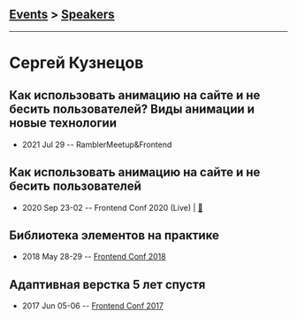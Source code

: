 ## [Events](../README.md) > [Speakers](../speakers.md)
---

# Сергей Кузнецов

## Как использовать анимацию на сайте и не бесить пользователей? Виды анимации и новые технологии
- 2021 Jul 29 -- RamblerMeetup&amp;Frontend    
## Как использовать анимацию на сайте и не бесить пользователей
- 2020 Sep 23-02 -- Frontend Conf 2020 (Live)  | [:notebook:](https://drive.google.com/file/d/1KqHePlxmWYP1cF2rh4OiE7I1EQBmM78l/view)  
## Библиотека элементов на практике
- 2018 May 28-29 -- [Frontend Conf 2018](https://www.youtube.com/watch?v=mOGwF6uhJeg)    
## Адаптивная верстка 5 лет спустя
- 2017 Jun 05-06 -- [Frontend Conf 2017](https://www.youtube.com/watch?v=Hyso4faA0fo)    
